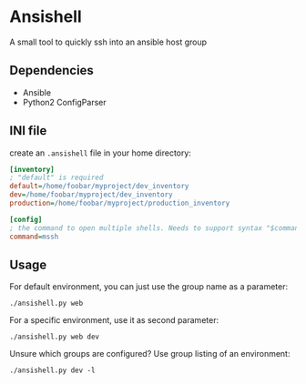 # Ansishell

A small tool to quickly ssh into an ansible host group

## Dependencies

* Ansible
* Python2 ConfigParser

## INI file

create an `.ansishell` file in your home directory:

```ini
[inventory]
; "default" is required
default=/home/foobar/myproject/dev_inventory
dev=/home/foobar/myproject/dev_inventory
production=/home/foobar/myproject/production_inventory

[config]
; the command to open multiple shells. Needs to support syntax "$command $host1 $host2 ..."
command=mssh
```

## Usage

For default environment, you can just use the group name as a parameter:

`./ansishell.py web`

For a specific environment, use it as second parameter:

`./ansishell.py web dev`

Unsure which groups are configured? Use group listing of an environment:

`./ansishell.py dev -l`